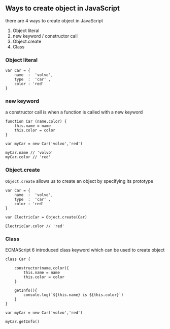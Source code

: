 ## Ways to create object in JavaScript 

there are 4 ways to create object in JavaScript 

1. Object literal 
2. new keyword / constructor call 
3. Object.create 
4. Class 


### Object literal 

```
var Car = {
    name  :  'volvo',
    type  :  'car' ,
    color : 'red'
}
```
### new keyword 

a constructor call is when a function is called with a new keyword 

```
function Car (name,color) {
    this.name = name 
    this.color = color
}

var myCar = new Car('volvo','red')

myCar.name // 'volvo'
myCar.color // 'red'

```

### Object.create

`Object.create` allows us to create an object by specifying its prototype 

```
var Car = {
    name  :  'volvo',
    type  :  'car' ,
    color : 'red'
}

var ElectricCar = Object.create(Car) 

ElectricCar.color // 'red' 
```


### Class 

ECMAScript 6 introduced class keyword which can be used to create object 

```
class Car {

    constructor(name,color){
        this.name = name 
        this.color = color
    }

    getInfo(){
        console.log(`${this.name} is ${this.color}`)
    }
}

var myCar = new Car('volvo','red') 

myCar.getInfo()

```